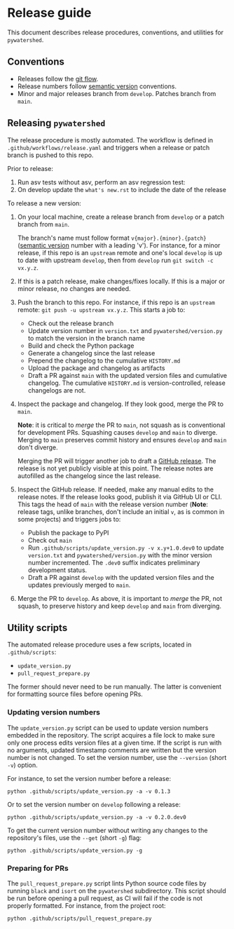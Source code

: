 # Release guide

This document describes release procedures, conventions, and utilities for
`pywatershed`.

## Conventions

- Releases follow the
  [git flow](https://nvie.com/posts/a-successful-git-branching-model/).
- Release numbers follow [semantic version](https://semver.org/) conventions.
- Minor and major releases branch from `develop`. Patches branch from `main`.

## Releasing `pywatershed`

The release procedure is mostly automated. The workflow is defined in
`.github/workflows/release.yaml` and triggers when a release or patch branch is
pushed to this repo.

Prior to release:
1. Run asv tests without asv, perform an asv regression test: 
1. On develop update the `what's new.rst` to include  the date of the release


To release a new version:

1. On your local machine, create a release branch from `develop` or a patch branch from `main`.

    The branch's name must follow format `v{major}.{minor}.{patch}` ([semantic version](https://semver.org/) number with a leading 'v'). For instance, for a minor release, if this repo is an `upstream` remote and one's local `develop` is up to date with upstream `develop`, then from `develop` run `git switch -c vx.y.z`.

2. If this is a patch release, make changes/fixes locally. If this is a major or minor release, no changes are needed.

3. Push the branch to this repo. For instance, if this repo is an `upstream` remote: `git push -u upstream vx.y.z`. This starts a job to:

    - Check out the release branch
    - Update version number in `version.txt` and `pywatershed/version.py` to match the version in the branch name
    - Build and check the Python package
    - Generate a changelog since the last release
    - Prepend the changelog to the cumulative `HISTORY.md`
    - Upload the package and changelog as artifacts
    - Draft a PR against `main` with the updated version files and cumulative changelog. The cumulative `HISTORY.md` is version-controlled, release changelogs are not.

3. Inspect the package and changelog. If they look good, merge the PR to `main`.

    **Note**: it is critical to *merge* the PR to `main`, not squash as is conventional for development PRs. Squashing causes `develop` and `main` to diverge. Merging to `main` preserves commit history and ensures `develop` and `main` don't diverge.

    Merging the PR will trigger another job to draft a [GitHub release](https://github.com/EC-USGS/pywatershed/releases). The release is not yet publicly visible at this point. The release notes are autofilled as the changelog since the last release.

4. Inspect the GitHub release. If needed, make any manual edits to the release notes. If the release looks good, publish it via GitHub UI or CLI. This tags the head of `main` with the release version number (**Note**: release tags, unlike branches, don't include an initial `v`, as is common in some projects) and triggers jobs to:

    - Publish the package to PyPI
    - Check out `main`
    - Run `.github/scripts/update_version.py -v x.y+1.0.dev0` to update `version.txt` and `pywatershed/version.py` with the minor version number incremented. The `.dev0` suffix indicates preliminary development status.
    - Draft a PR against `develop` with the updated version files and the updates previously merged to `main`.

 5. Merge the PR to `develop`. As above, it is important to *merge* the PR, not squash, to preserve history and keep `develop` and `main` from diverging.

 ## Utility scripts

The automated release procedure uses a few scripts, located in `.github/scripts`:

- `update_version.py`
- `pull_request_prepare.py`

The former should never need to be run manually. The latter is convenient for formatting source files before opening PRs.

### Updating version numbers

The `update_version.py` script can be used to update version numbers embedded in the repository. The script acquires a file lock to make sure only one process edits version files at a given time. If the script is run with no arguments, updated timestamp comments are written but the version number is not changed. To set the version number, use the `--version` (short `-v`) option.

For instance, to set the version number before a release:

```shell
python .github/scripts/update_version.py -a -v 0.1.3
```

Or to set the version number on `develop` following a release:

```shell
python .github/scripts/update_version.py -a -v 0.2.0.dev0
```

To get the current version number without writing any changes to the repository's files, use the `--get` (short `-g`) flag:

```shell
python .github/scripts/update_version.py -g
```

### Preparing for PRs

The `pull_request_prepare.py` script lints Python source code files by running `black` and `isort` on the `pywatershed` subdirectory. This script should be run before opening a pull request, as CI will fail if the code is not properly formatted. For instance, from the project root:

```shell
python .github/scripts/pull_request_prepare.py
```
